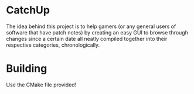# CatchUp
The idea behind this project is to help gamers (or any general users of software that have patch notes) by creating an easy GUI to browse through changes since a certain date all neatly compiled together into their respective categories, chronologically.

# Building
Use the CMake file provided!
